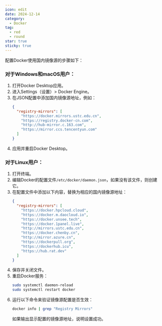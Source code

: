 ```yaml
---
icon: edit
date: 2024-12-14
category:
  - Docker
tag:
  - red
  - round
star: true
sticky: true
---
```


配置Docker使用国内镜像源的步骤如下：

### 对于Windows和macOS用户：
1. 打开Docker Desktop应用。
2. 进入Settings（设置）> Docker Engine。
3. 在JSON配置中添加国内镜像源地址，例如：
   ```json
   {
     "registry-mirrors": [
       "https://docker.mirrors.ustc.edu.cn",
       "https://registry.docker-cn.com",
       "http://hub-mirror.c.163.com",
       "https://mirror.ccs.tencentyun.com"
     ]
   }
   ```
4. 应用并重启Docker Desktop。

### 对于Linux用户：
1. 打开终端。
2. 编辑Docker的配置文件`/etc/docker/daemon.json`，如果没有该文件，则创建它。
3. 在配置文件中添加以下内容，替换为相应的国内镜像源地址：
   ```json
   {
     "registry-mirrors": [
       "https://docker.hpcloud.cloud",
       "https://docker.m.daocloud.io",
       "https://docker.unsee.tech",
       "https://docker.1panel.live",
       "http://mirrors.ustc.edu.cn",
       "https://docker.chenby.cn",
       "http://mirror.azure.cn",
       "https://dockerpull.org",
       "https://dockerhub.icu",
       "https://hub.rat.dev"
     ]
   }
   ```
4. 保存并关闭文件。
5. 重启Docker服务：
   ```bash
   sudo systemctl daemon-reload
   sudo systemctl restart docker
   ```
6. 运行以下命令来验证镜像源配置是否生效：
   ```bash
   docker info | grep "Registry Mirrors"
   ```
   如果输出显示配置的镜像源地址，说明设置成功。